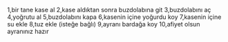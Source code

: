 1,bir tane kase al
2,kase aldıktan sonra buzdolabına git
3,buzdolabını aç
4,yoğrutu al
5,buzdolabını kapa
6,kasenin içine yoğurdu koy
7,kasenin içine su ekle
8,tuz ekle (isteğe bağlı)
9,ayranı bardağa koy
10,afiyet olsun ayranınız hazır